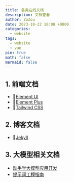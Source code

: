 ```yaml
---
title: 各类在线文档
description: 文档查看
author: ZoZou
date: 2023-10-22 10:08 +0800
categories:
  - website
tags:
  - website
  - vue
pin: true
math: false
mermaid: false
---
```

## 1. 前端文档
- 🚅[Element UI](https://element.eleme.cn/#/zh-CN/component/) 
- 🚄[Element Plus](https://element-plus.org/zh-CN/component/overview.html)
- 🛬[Tailwind CSS](https://tailwind.nodejs.cn/docs/installation)

## 2. 博客文档
- 🧪[Jekyll](https://jekyllcn.com/docs/home/)

## 3. 大模型相关文档
- [动手学大模型应用开发](https://datawhalechina.github.io/llm-universe/#/)
- [提示词工程指南](https://www.promptingguide.ai/zh)

